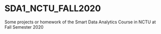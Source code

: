 # SDA1_NCTU_FALL2020
Some projects or homework of the Smart Data Analytics Course in NCTU at Fall Semester 2020
